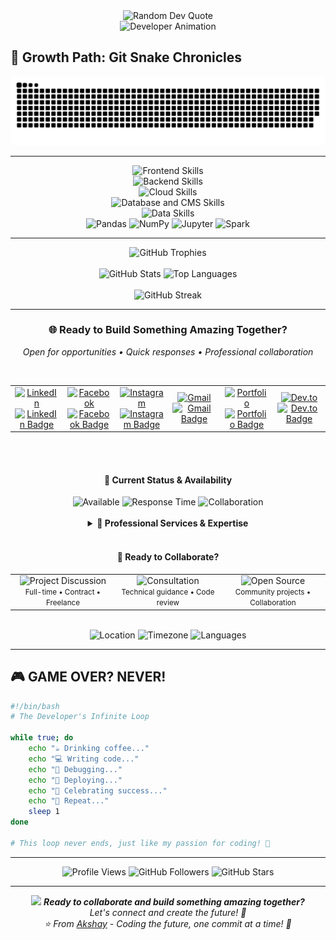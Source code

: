 <div align="center">
  <img src="https://quotes-github-readme.vercel.app/api?type=horizontal&theme=dark" alt="Random Dev Quote" />
</div>

<div align="center">
  <img src="https://media.giphy.com/media/qgQUggAC3Pfv687qPC/giphy.gif" width="800" alt="Developer Animation"/>
</div>



## 🌱 **Growth Path: Git Snake Chronicles**<div align="center">
  <picture>
    <source media="(prefers-color-scheme: dark)" srcset="https://raw.githubusercontent.com/platane/platane/output/github-contribution-grid-snake-dark.svg">
    <source media="(prefers-color-scheme: light)" srcset="https://raw.githubusercontent.com/platane/platane/output/github-contribution-grid-snake.svg">
    <img alt="github contribution grid snake animation" src="https://raw.githubusercontent.com/platane/platane/output/github-contribution-grid-snake.svg">
  </picture>
</div>

---

<div align="center">
  <img src="https://skillicons.dev/icons?i=react,nextjs,typescript,javascript,html,css,sass,tailwind,bootstrap,figma&theme=dark" alt="Frontend Skills" />
</div>

<div align="center">
  <img src="https://skillicons.dev/icons?i=nodejs,python,java,rust,express,django,flask,fastapi,graphql,socketio&theme=dark" alt="Backend Skills" />
</div>

<div align="center">
  <img src="https://skillicons.dev/icons?i=aws,azure,gcp,docker,kubernetes,terraform,jenkins,github,gitlab,linux,nginx,prometheus&theme=dark" alt="Cloud Skills" />
</div>

<div align="center">
  <img src="https://skillicons.dev/icons?i=mysql,postgres,mongodb,wordpress&theme=dark" alt="Database and CMS Skills" />
</div>


<div align="center">
  <img src="https://skillicons.dev/icons?i=python,r,tensorflow,pytorch,elasticsearch,mongodb,mysql,postgresql,redis,kafka&theme=dark" alt="Data Skills" />
  <br/>
  <img src="https://img.shields.io/badge/Pandas-150458?style=for-the-badge&logo=pandas&logoColor=white" alt="Pandas" />
  <img src="https://img.shields.io/badge/NumPy-013243?style=for-the-badge&logo=numpy&logoColor=white" alt="NumPy" />
  <img src="https://img.shields.io/badge/Jupyter-F37626?style=for-the-badge&logo=jupyter&logoColor=white" alt="Jupyter" />
  <img src="https://img.shields.io/badge/Apache%20Spark-E25A1C?style=for-the-badge&logo=apachespark&logoColor=white" alt="Spark" />
</div>

---

<div align="center">
  <img src="https://github-profile-trophy.vercel.app/?username=akshayp7&theme=darkhub&no-frame=true&no-bg=false&margin-w=10&row=2&column=4" alt="GitHub Trophies" />
</div>

<br/>

<div align="center">
  <img height="200em" src="https://github-readme-stats.vercel.app/api?username=akshayp7&show_icons=true&theme=react&include_all_commits=true&count_private=true&hide_border=true&bg_color=0D1117&title_color=58A6FF&icon_color=58A6FF&text_color=C9D1D9" alt="GitHub Stats" />
  <img height="200em" src="https://github-readme-stats.vercel.app/api/top-langs/?username=akshayp7&layout=compact&langs_count=10&theme=react&hide_border=true&bg_color=0D1117&title_color=58A6FF&text_color=C9D1D9" alt="Top Languages" />
</div>

<br/>

<div align="center">
  <img src="https://github-readme-streak-stats.herokuapp.com/?user=akshayp7&theme=react&hide_border=true&background=0D1117&stroke=58A6FF&ring=58A6FF&fire=FF6B6B&currStreakLabel=58A6FF" alt="GitHub Streak" />
</div>


---

<div align="center">
  <!-- Professional Header -->
  <h3>🌐 Ready to Build Something Amazing Together?</h3>
  <p><em>Open for opportunities • Quick responses • Professional collaboration</em></p>
  <br/>
  <!-- Enhanced Social Links with Professional Styling -->
  <table>
    <tr>
      <td align="center" width="16.66%">
        <a href="https://linkedin.com/in/yourprofile" target="_blank">
          <img src="https://skillicons.dev/icons?i=linkedin&theme=dark" width="65" alt="LinkedIn"/>
          <br/>
          <img src="https://img.shields.io/badge/LinkedIn-0077B5?style=for-the-badge&logo=linkedin&logoColor=white" alt="LinkedIn Badge"/>
        </a>
      </td>
      <td align="center" width="16.66%">
        <a href="https://facebook.com/yourprofile" target="_blank">
          <img src="https://img.icons8.com/fluency/65/facebook-new.png" width="65" alt="Facebook"/>
          <br/>
          <img src="https://img.shields.io/badge/Facebook-1877F2?style=for-the-badge&logo=facebook&logoColor=white" alt="Facebook Badge"/>
        </a>
      </td>
      <td align="center" width="16.66%">
        <a href="https://instagram.com/yourusername" target="_blank">
          <img src="https://img.icons8.com/fluency/65/instagram-new.png" width="65" alt="Instagram"/>
          <br/>
          <img src="https://img.shields.io/badge/Instagram-E4405F?style=for-the-badge&logo=instagram&logoColor=white" alt="Instagram Badge"/>
        </a>
      </td>
      <td align="center" width="16.66%">
        <a href="mailto:your.email@example.com" target="_blank">
          <img src="https://img.icons8.com/fluency/65/gmail-new.png" width="65" alt="Gmail"/>
          <br/>
          <img src="https://img.shields.io/badge/Gmail-D14836?style=for-the-badge&logo=gmail&logoColor=white" alt="Gmail Badge"/>
        </a>
      </td>
      <td align="center" width="16.66%">
        <a href="https://yourportfolio.com" target="_blank">
          <img src="https://img.icons8.com/fluency/65/domain.png" width="65" alt="Portfolio"/>
          <br/>
          <img src="https://img.shields.io/badge/Portfolio-FF5722?style=for-the-badge&logo=About.me&logoColor=white" alt="Portfolio Badge"/>
        </a>
      </td>
      <td align="center" width="16.66%">
        <a href="https://dev.to/yourusername" target="_blank">
          <img src="https://skillicons.dev/icons?i=devto&theme=dark" width="65" alt="Dev.to"/>
          <br/>
          <img src="https://img.shields.io/badge/Dev.to-0A0A0A?style=for-the-badge&logo=dev.to&logoColor=white" alt="Dev.to Badge"/>
        </a>
      </td>
    </tr>
  </table>
<br/><br/>
  <!-- Professional Status Section -->
  <div>
    <h4>🎯 Current Status & Availability</h4>
    <img src="https://img.shields.io/badge/🟢%20Available-For%20New%20Opportunities-brightgreen?style=for-the-badge&labelColor=2ea043" alt="Available"/>
    <img src="https://img.shields.io/badge/⏱️%20Response%20Time-Within%2024%20Hours-blue?style=for-the-badge&labelColor=0969da" alt="Response Time"/>
    <img src="https://img.shields.io/badge/🤝%20Collaboration-Open%20to%20Projects-purple?style=for-the-badge&labelColor=8957e5" alt="Collaboration"/>
  </div>
  <br/>
  <!-- Professional Services Grid -->
  <details>
    <summary><strong>🎯 Professional Services & Expertise</strong></summary>
    <br/>
    <table>
      <tr>
        <td align="center" width="33.33%">
          <img src="https://img.shields.io/badge/🚀%20Full--Stack-Development-4CAF50?style=for-the-badge&logo=code&logoColor=white" alt="Full-Stack"/>
          <br/><br/>
          <small><strong>Complete web solutions</strong><br/>Frontend • Backend • Database<br/>React • Java • Python</small>
        </td>
        <td align="center" width="33.33%">
          <img src="https://img.shields.io/badge/📊%20Data-Engineering-FF9800?style=for-the-badge&logo=database&logoColor=white" alt="Data Engineering"/>
          <br/><br/>
          <small><strong>Data pipelines & analytics</strong><br/>Big Data • ETL • BI Dashboards<br/>Spark • Pandas • Power BI</small>
        </td>
        <td align="center" width="33.33%">
          <img src="https://img.shields.io/badge/☁️%20Cloud-Architecture-2196F3?style=for-the-badge&logo=cloud&logoColor=white" alt="Cloud Architecture"/>
          <br/><br/>
          <small><strong>Scalable cloud solutions</strong><br/>Microservices • DevOps • CI/CD<br/>AWS • Azure • Docker</small>
        </td>
      </tr>
      <tr>
        <td align="center" width="33.33%">
          <img src="https://img.shields.io/badge/🎯%20Technical-Consulting-9C27B0?style=for-the-badge&logo=consultant&logoColor=white" alt="Consulting"/>
          <br/><br/>
          <small><strong>Architecture guidance</strong><br/>Code Reviews • Optimization<br/>Best Practices • Mentoring</small>
        </td>
        <td align="center" width="33.33%">
          <img src="https://img.shields.io/badge/🔧%20System-Optimization-E91E63?style=for-the-badge&logo=speedometer&logoColor=white" alt="Optimization"/>
          <br/><br/>
          <small><strong>Performance tuning</strong><br/>Database • Application • Query<br/>Monitoring • Scaling</small>
        </td>
        <td align="center" width="33.33%">
          <img src="https://img.shields.io/badge/🌟%20Open-Source-607D8B?style=for-the-badge&logo=github&logoColor=white" alt="Open Source"/>
          <br/><br/>
          <small><strong>Community contributions</strong><br/>GitHub Projects • Documentation<br/>Knowledge Sharing • Support</small>
        </td>
      </tr>
    </table>
  </details>
  <br/>
  <!-- Call to Action Section -->
  <div>
    <h4>💼 Ready to Collaborate?</h4>
    <table>
      <tr>
        <td align="center" width="33.33%">
          <img src="https://img.shields.io/badge/💡%20Have%20a%20Project-Let's%20Discuss-FF6B6B?style=for-the-badge&logo=lightbulb&logoColor=white" alt="Project Discussion"/>
          <br/><small>Full-time • Contract • Freelance</small>
        </td>
        <td align="center" width="33.33%">
          <img src="https://img.shields.io/badge/🤝%20Need%20Consultation-I'm%20Here%20to%20Help-4ECDC4?style=for-the-badge&logo=handshake&logoColor=white" alt="Consultation"/>
          <br/><small>Technical guidance • Code review</small>
        </td>
        <td align="center" width="33.33%">
          <img src="https://img.shields.io/badge/🌟%20Open%20Source-Let's%20Contribute-FFE066?style=for-the-badge&logo=github&logoColor=black" alt="Open Source"/>
          <br/><small>Community projects • Collaboration</small>
        </td>
      </tr>
    </table>
  </div>
  <br/>
  <!-- Professional Footer -->
  <div>
    <img src="https://img.shields.io/badge/📍%20Location-Available%20Worldwide-green?style=flat-square" alt="Location"/>
    <img src="https://img.shields.io/badge/🕐%20Timezone-Flexible%20Hours-blue?style=flat-square" alt="Timezone"/>
    <img src="https://img.shields.io/badge/💬%20Languages-English%20•%20Professional-orange?style=flat-square" alt="Languages"/>
  </div>
</div>

---

## 🎮 **GAME OVER? NEVER!**

```bash
#!/bin/bash
# The Developer's Infinite Loop

while true; do
    echo "☕ Drinking coffee..."
    echo "💻 Writing code..."
    echo "🐛 Debugging..."
    echo "🚀 Deploying..."
    echo "🎉 Celebrating success..."
    echo "🔄 Repeat..."
    sleep 1
done

# This loop never ends, just like my passion for coding! 🚀
```

---

<div align="center">
  <img src="https://komarev.com/ghpvc/?username=yourusername&label=Profile%20views&color=58A6FF&style=for-the-badge" alt="Profile Views" />
  <img src="https://img.shields.io/github/followers/yourusername?label=Followers&style=for-the-badge&color=58A6FF" alt="GitHub Followers" />
  <img src="https://img.shields.io/github/stars/yourusername?label=Stars&style=for-the-badge&color=58A6FF" alt="GitHub Stars" />
</div>


---

<div align="center">
  <img src="https://media.giphy.com/media/LnQjpWaON8nhr21vNW/giphy.gif" width="60"> 
  <em><b>Ready to collaborate and build something amazing together?</b></em>
  <br/>
  <em>Let's connect and create the future! 🚀</em>
</div>

<div align="center">
  <i>⭐️ From <a href="https://github.com/akshay2001p">Akshay</a> - Coding the future, one commit at a time! 💫</i>
</div>
